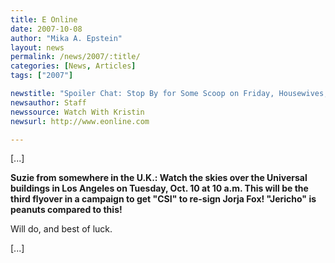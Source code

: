 ```yaml
---
title: E Online 
date: 2007-10-08
author: "Mika A. Epstein"
layout: news
permalink: /news/2007/:title/
categories: [News, Articles]
tags: ["2007"]

newstitle: "Spoiler Chat: Stop By for Some Scoop on Friday, Housewives, Grey's and More!"
newsauthor: Staff
newssource: Watch With Kristin
newsurl: http://www.eonline.com

---
```


[...]

**Suzie from somewhere in the U.K.: Watch the skies over the Universal buildings in Los Angeles on Tuesday, Oct. 10 at 10 a.m. This will be the third flyover in a campaign to get "CSI" to re-sign Jorja Fox! "Jericho" is peanuts compared to this!**

Will do, and best of luck.

[...]